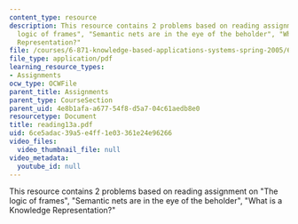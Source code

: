 ```yaml
---
content_type: resource
description: This resource contains 2 problems based on reading assignment on "The
  logic of frames", "Semantic nets are in the eye of the beholder", "What is a Knowledge
  Representation?"
file: /courses/6-871-knowledge-based-applications-systems-spring-2005/6ce5adac39a5e4ff1e03361e24e96266_reading13a.pdf
file_type: application/pdf
learning_resource_types:
- Assignments
ocw_type: OCWFile
parent_title: Assignments
parent_type: CourseSection
parent_uid: 4e8b1afa-a677-54f8-d5a7-04c61aedb8e0
resourcetype: Document
title: reading13a.pdf
uid: 6ce5adac-39a5-e4ff-1e03-361e24e96266
video_files:
  video_thumbnail_file: null
video_metadata:
  youtube_id: null
---
```

This resource contains 2 problems based on reading assignment on "The logic of frames", "Semantic nets are in the eye of the beholder", "What is a Knowledge Representation?"

